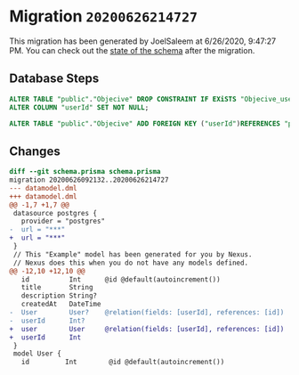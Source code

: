 # Migration `20200626214727`

This migration has been generated by JoelSaleem at 6/26/2020, 9:47:27 PM.
You can check out the [state of the schema](./schema.prisma) after the migration.

## Database Steps

```sql
ALTER TABLE "public"."Objecive" DROP CONSTRAINT IF EXiSTS "Objecive_userId_fkey",
ALTER COLUMN "userId" SET NOT NULL;

ALTER TABLE "public"."Objecive" ADD FOREIGN KEY ("userId")REFERENCES "public"."User"("id") ON DELETE CASCADE  ON UPDATE CASCADE
```

## Changes

```diff
diff --git schema.prisma schema.prisma
migration 20200626092132..20200626214727
--- datamodel.dml
+++ datamodel.dml
@@ -1,7 +1,7 @@
 datasource postgres {
   provider = "postgres"
-  url = "***"
+  url = "***"
 }
 // This "Example" model has been generated for you by Nexus.
 // Nexus does this when you do not have any models defined.
@@ -12,10 +12,10 @@
   id          Int      @id @default(autoincrement())
   title       String
   description String?
   createdAt   DateTime
-  User        User?    @relation(fields: [userId], references: [id])
-  userId      Int?
+  user        User     @relation(fields: [userId], references: [id])
+  userId      Int
 }
 model User {
   id         Int        @id @default(autoincrement())
```


